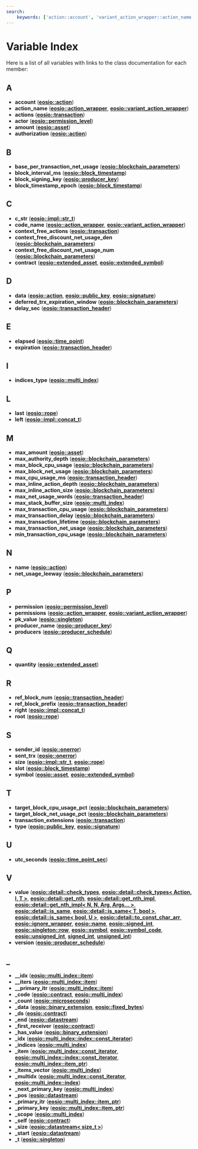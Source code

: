 ```yaml
---
search:
    keywords: ['action::account', 'variant_action_wrapper::action_name', 'transaction::actions', 'permission_level::actor', 'asset::amount', 'action::authorization', 'blockchain_parameters::base_per_transaction_net_usage', 'block_timestamp::block_interval_ms', 'producer_key::block_signing_key', 'block_timestamp::block_timestamp_epoch', 'str_t::c_str', 'variant_action_wrapper::code_name', 'transaction::context_free_actions', 'blockchain_parameters::context_free_discount_net_usage_den', 'blockchain_parameters::context_free_discount_net_usage_num', 'extended_symbol::contract', 'signature::data', 'blockchain_parameters::deferred_trx_expiration_window', 'transaction_header::delay_sec', 'time_point::elapsed', 'transaction_header::expiration', 'multi_index::indices_type', 'rope::last', 'concat_t::left', 'asset::max_amount', 'blockchain_parameters::max_authority_depth', 'blockchain_parameters::max_block_cpu_usage', 'blockchain_parameters::max_block_net_usage', 'transaction_header::max_cpu_usage_ms', 'blockchain_parameters::max_inline_action_depth', 'blockchain_parameters::max_inline_action_size', 'transaction_header::max_net_usage_words', 'multi_index::max_stack_buffer_size', 'blockchain_parameters::max_transaction_cpu_usage', 'blockchain_parameters::max_transaction_delay', 'blockchain_parameters::max_transaction_lifetime', 'blockchain_parameters::max_transaction_net_usage', 'blockchain_parameters::min_transaction_cpu_usage', 'action::name', 'blockchain_parameters::net_usage_leeway', 'permission_level::permission', 'variant_action_wrapper::permissions', 'singleton::pk_value', 'producer_key::producer_name', 'producer_schedule::producers', 'extended_asset::quantity', 'transaction_header::ref_block_num', 'transaction_header::ref_block_prefix', 'concat_t::right', 'rope::root', 'onerror::sender_id', 'onerror::sent_trx', 'rope::size', 'block_timestamp::slot', 'extended_symbol::symbol', 'blockchain_parameters::target_block_cpu_usage_pct', 'blockchain_parameters::target_block_net_usage_pct', 'transaction::transaction_extensions', 'signature::type', 'time_point_sec::utc_seconds', 'unsigned_int::value', 'producer_schedule::version', 'multi_index::item::__idx', 'multi_index::item::__iters', 'multi_index::item::__primary_itr', 'multi_index::_code', 'microseconds::_count', 'fixed_bytes::_data', 'contract::_ds', 'datastream::_end', 'contract::_first_receiver', 'binary_extension::_has_value', 'multi_index::index::const_iterator::_idx', 'multi_index::_indices', 'multi_index::item_ptr::_item', 'multi_index::_items_vector', 'multi_index::index::_multidx', 'multi_index::_next_primary_key', 'datastream::_pos', 'multi_index::item_ptr::_primary_itr', 'multi_index::item_ptr::_primary_key', 'multi_index::_scope', 'contract::_self', 'datastream< size_t >::_size', 'datastream::_start', 'singleton::_t']
---
```


# Variable Index

Here is a list of all variables with links to the class documentation for each member:
## A

* **account** ([**eosio::action**](structeosio_1_1action.md#ga4fc65ee0b7c184e7fcb8cdf6242220af))
* **action\_name** ([**eosio::action\_wrapper**](structeosio_1_1action__wrapper.md#gaa16db089fc3058b38784a72877fab53d), [**eosio::variant\_action\_wrapper**](structeosio_1_1variant__action__wrapper.md#ga15ad29ffeb4fbdff7657fab390a42400))
* **actions** ([**eosio::transaction**](classeosio_1_1transaction.md#gafa4ca743d722156d3fd76a902e839b92))
* **actor** ([**eosio::permission\_level**](structeosio_1_1permission__level.md#gab5d07611f5ba5e7b5dff9e749c5696e0))
* **amount** ([**eosio::asset**](structeosio_1_1asset.md#1ac76c16a58851550706c6709698ed7255))
* **authorization** ([**eosio::action**](structeosio_1_1action.md#gab1210c3d6a8c8489033333cfe0763ec9))


## B

* **base\_per\_transaction\_net\_usage** ([**eosio::blockchain\_parameters**](structeosio_1_1blockchain__parameters.md#1a944e5020392feb3aa43452db31dd6c53))
* **block\_interval\_ms** ([**eosio::block\_timestamp**](classeosio_1_1block__timestamp.md#1aa2d11cd138f0cee28e00b57a573d6ad3))
* **block\_signing\_key** ([**eosio::producer\_key**](structeosio_1_1producer__key.md#gaf5899a46ea38009f20643792af38d26b))
* **block\_timestamp\_epoch** ([**eosio::block\_timestamp**](classeosio_1_1block__timestamp.md#1ae2b714e552d7bf72067da52d24d17b43))


## C

* **c\_str** ([**eosio::impl::str\_t**](structeosio_1_1impl_1_1str__t.md#1a1dd376f2e0c96d51fe51c5de1b2ce31b))
* **code\_name** ([**eosio::action\_wrapper**](structeosio_1_1action__wrapper.md#ga8bbb70cfa7ca6965bed97142c3e1c10d), [**eosio::variant\_action\_wrapper**](structeosio_1_1variant__action__wrapper.md#ga171691c13edf4f6269bb1eec44e290f3))
* **context\_free\_actions** ([**eosio::transaction**](classeosio_1_1transaction.md#gaa9b126749acac9b06fd35bb52bc2adcf))
* **context\_free\_discount\_net\_usage\_den** ([**eosio::blockchain\_parameters**](structeosio_1_1blockchain__parameters.md#1a34aa31b25c026f190097d3b66b5d8b28))
* **context\_free\_discount\_net\_usage\_num** ([**eosio::blockchain\_parameters**](structeosio_1_1blockchain__parameters.md#1a8ee23aba0c372b7d62b18e749e0e8798))
* **contract** ([**eosio::extended\_asset**](structeosio_1_1extended__asset.md#1acac503620c8c59864b065360fb50868b), [**eosio::extended\_symbol**](classeosio_1_1extended__symbol.md#1a3220dd8dc50717bbf20dbd8297a5cc08))


## D

* **data** ([**eosio::action**](structeosio_1_1action.md#ga097dcc6c11bcf5068a9bc123bc44ccac), [**eosio::public\_key**](structeosio_1_1public__key.md#ga39b3ec8f584d66aca02dbacdfb9ae737), [**eosio::signature**](structeosio_1_1signature.md#ga1ac546c159e25cea15efbf581debb9d3))
* **deferred\_trx\_expiration\_window** ([**eosio::blockchain\_parameters**](structeosio_1_1blockchain__parameters.md#1a8cf445a327ffb230b9751f3b6764efaa))
* **delay\_sec** ([**eosio::transaction\_header**](classeosio_1_1transaction__header.md#gadbe5ee5f38a82db68162188c49d62f39))


## E

* **elapsed** ([**eosio::time\_point**](classeosio_1_1time__point.md#1ab27eaf8e2d1f09470fbfb9332115e22a))
* **expiration** ([**eosio::transaction\_header**](classeosio_1_1transaction__header.md#ga32a532f21d5a5eeadd892723d9171e05))


## I

* **indices\_type** ([**eosio::multi\_index**](classeosio_1_1multi__index.md#1a6c0338041215c04bbddea4e365c46947))


## L

* **last** ([**eosio::rope**](classeosio_1_1rope.md#1a5cc484c3310fe39cf0278557fdf72d14))
* **left** ([**eosio::impl::concat\_t**](structeosio_1_1impl_1_1concat__t.md#1aae6bb79b83cd6aaae6425af9ba4e61d2))


## M

* **max\_amount** ([**eosio::asset**](structeosio_1_1asset.md#1a446b3335d52bc949a7922833b117700d))
* **max\_authority\_depth** ([**eosio::blockchain\_parameters**](structeosio_1_1blockchain__parameters.md#1aef65360380b879d1782d0b202b96c776))
* **max\_block\_cpu\_usage** ([**eosio::blockchain\_parameters**](structeosio_1_1blockchain__parameters.md#1af6a0f851f934100f4cfc5d7cce8c3542))
* **max\_block\_net\_usage** ([**eosio::blockchain\_parameters**](structeosio_1_1blockchain__parameters.md#1aaffe7d6c7437826f208c68e9ee2acf65))
* **max\_cpu\_usage\_ms** ([**eosio::transaction\_header**](classeosio_1_1transaction__header.md#ga5fbc5f8eef0093ad65598953156d4359))
* **max\_inline\_action\_depth** ([**eosio::blockchain\_parameters**](structeosio_1_1blockchain__parameters.md#1a2a6f29f85a765e80fab44ca4c8bf4104))
* **max\_inline\_action\_size** ([**eosio::blockchain\_parameters**](structeosio_1_1blockchain__parameters.md#1a7dbcbc6c005be48b9d42fe21ee3c034f))
* **max\_net\_usage\_words** ([**eosio::transaction\_header**](classeosio_1_1transaction__header.md#gaad5eeaa9d26473ae8faa0d9c5cf44c0e))
* **max\_stack\_buffer\_size** ([**eosio::multi\_index**](classeosio_1_1multi__index.md#1a2a6d29f3726a147dda5ddeaf380b01f4))
* **max\_transaction\_cpu\_usage** ([**eosio::blockchain\_parameters**](structeosio_1_1blockchain__parameters.md#1a59893f31083ea0239eff0fdb47a3e9a2))
* **max\_transaction\_delay** ([**eosio::blockchain\_parameters**](structeosio_1_1blockchain__parameters.md#1ac1ad602bce04bb7de2b83acf319605ac))
* **max\_transaction\_lifetime** ([**eosio::blockchain\_parameters**](structeosio_1_1blockchain__parameters.md#1ae9595da087ba46dbada5f785ec9191e6))
* **max\_transaction\_net\_usage** ([**eosio::blockchain\_parameters**](structeosio_1_1blockchain__parameters.md#1a07d6c92013fce008071d9b610544c4c6))
* **min\_transaction\_cpu\_usage** ([**eosio::blockchain\_parameters**](structeosio_1_1blockchain__parameters.md#1a5c15c7c28e28d93183e85639ddd3dd83))


## N

* **name** ([**eosio::action**](structeosio_1_1action.md#ga407ffb98514612d2e9683dd7d88af91a))
* **net\_usage\_leeway** ([**eosio::blockchain\_parameters**](structeosio_1_1blockchain__parameters.md#1a5066e04cd3a3d74459e810d253c29ebf))


## P

* **permission** ([**eosio::permission\_level**](structeosio_1_1permission__level.md#gaf30baa92f0b3d6b611967c0dfb7555a7))
* **permissions** ([**eosio::action\_wrapper**](structeosio_1_1action__wrapper.md#ga894173df2252698dd0721b562ad0633b), [**eosio::variant\_action\_wrapper**](structeosio_1_1variant__action__wrapper.md#ga49bedca283f0ac9130d892b8ee826bfa))
* **pk\_value** ([**eosio::singleton**](classeosio_1_1singleton.md#1a6565a297b77d1cb9934d5cc779952066))
* **producer\_name** ([**eosio::producer\_key**](structeosio_1_1producer__key.md#gabec477141e08f7648fbdb5d7c2e69824))
* **producers** ([**eosio::producer\_schedule**](structeosio_1_1producer__schedule.md#1a83fb548e50e59d21e71b7ab812f29600))


## Q

* **quantity** ([**eosio::extended\_asset**](structeosio_1_1extended__asset.md#1aacd83a028c55e22db2e8f14027827ad7))


## R

* **ref\_block\_num** ([**eosio::transaction\_header**](classeosio_1_1transaction__header.md#ga7bd1f446f3a9a212183787d223d89766))
* **ref\_block\_prefix** ([**eosio::transaction\_header**](classeosio_1_1transaction__header.md#gaed4b528cd8a73ac9fa9cb5b7c429f90c))
* **right** ([**eosio::impl::concat\_t**](structeosio_1_1impl_1_1concat__t.md#1a344e265129ddb389e4340c9781a5eafb))
* **root** ([**eosio::rope**](classeosio_1_1rope.md#1ae790cd55baad5b19e5942f39450bc1bc))


## S

* **sender\_id** ([**eosio::onerror**](structeosio_1_1onerror.md#gae6686bc621795ad87f257d0be72f345c))
* **sent\_trx** ([**eosio::onerror**](structeosio_1_1onerror.md#ga47c98c3801ccb54d4dc964c7d5c86ba1))
* **size** ([**eosio::impl::str\_t**](structeosio_1_1impl_1_1str__t.md#1a6a41a31c4b462547b26ff114e22cb8a2), [**eosio::rope**](classeosio_1_1rope.md#1aec052edad4bb7f7764a246d1b08c9231))
* **slot** ([**eosio::block\_timestamp**](classeosio_1_1block__timestamp.md#1a80ffae898b495e10882b9b0c516acbbd))
* **symbol** ([**eosio::asset**](structeosio_1_1asset.md#1a374520d98a22f5a89a26025154944756), [**eosio::extended\_symbol**](classeosio_1_1extended__symbol.md#1a07141fb78b807c3a2619e252127bda01))


## T

* **target\_block\_cpu\_usage\_pct** ([**eosio::blockchain\_parameters**](structeosio_1_1blockchain__parameters.md#1aa8e6bff1b7d255588fb31ccdf6035aba))
* **target\_block\_net\_usage\_pct** ([**eosio::blockchain\_parameters**](structeosio_1_1blockchain__parameters.md#1a346f353931e0403d07e27da151a8af4d))
* **transaction\_extensions** ([**eosio::transaction**](classeosio_1_1transaction.md#ga445fd87e3465a1ca647c711c1ac0c711))
* **type** ([**eosio::public\_key**](structeosio_1_1public__key.md#gaaba0301ecc27240508120958503b2361), [**eosio::signature**](structeosio_1_1signature.md#ga05b7f35a26bb95f309b63e397ae30062))


## U

* **utc\_seconds** ([**eosio::time\_point\_sec**](classeosio_1_1time__point__sec.md#1a3195e1b5f4f989e6a0f21b1886f5aa0d))


## V

* **value** ([**eosio::detail::check\_types**](structeosio_1_1detail_1_1check__types.md#ga2c82d2a3dfa475f0dae6b3589ac056c9), [**eosio::detail::check\_types< Action, I, T >**](structeosio_1_1detail_1_1check__types_3_01_action_00_01_i_00_01_t_01_4.md#gaff57e22b821fb4f6fcad48901d86e56f), [**eosio::detail::get\_nth**](structeosio_1_1detail_1_1get__nth.md#gaed968d54c18b1b5e263f89a78e3706f9), [**eosio::detail::get\_nth\_impl**](structeosio_1_1detail_1_1get__nth__impl.md#ga086fd531d935f39f4f5279f24c7e8c1a), [**eosio::detail::get\_nth\_impl< N, N, Arg, Args... >**](structeosio_1_1detail_1_1get__nth__impl_3_01_n_00_01_n_00_01_arg_00_01_args_8_8_8_01_4.md#gac232102c5c317e294079e209be470e7c), [**eosio::detail::is\_same**](structeosio_1_1detail_1_1is__same.md#ga63ef70ab8e62110ee50947900be55572), [**eosio::detail::is\_same< T, bool >**](structeosio_1_1detail_1_1is__same_3_01_t_00_01bool_01_4.md#ga0d9fcb63bf7829395138d0fd494e685f), [**eosio::detail::is\_same< bool, U >**](structeosio_1_1detail_1_1is__same_3_01bool_00_01_u_01_4.md#ga6a338aa57176c5e62a61e1404f669dfa), [**eosio::detail::to\_const\_char\_arr**](structeosio_1_1detail_1_1to__const__char__arr.md#ga73de624c37e52ac2e98aea3e02bb465f), [**eosio::ignore\_wrapper**](structeosio_1_1ignore__wrapper.md#1a4f84e678095bec6a25ce72256b4cbfce), [**eosio::name**](structeosio_1_1name.md#gadb309a6e132467ef2c53e953b56ebb52), [**eosio::signed\_int**](structeosio_1_1signed__int.md#1a67cdbe3b1c5458c048006777b7cabccf), [**eosio::singleton::row**](structeosio_1_1singleton_1_1row.md#1a1453fcd490c4d142635fbb30a01d8d82), [**eosio::symbol**](classeosio_1_1symbol.md#1a6b68532eb893ff1769b8c715e702f126), [**eosio::symbol\_code**](classeosio_1_1symbol__code.md#1ac9f8aec29c30e987ececc9e31dcae1e9), [**eosio::unsigned\_int**](structeosio_1_1unsigned__int.md#1ae77bf5565f5fd33b99d944a78195185b), [**signed\_int**](structsigned__int.md#1aa943a3c55006fb2cc4e88afd6edc1755), [**unsigned\_int**](structunsigned__int.md#1a247200b83e3cb2019efb8569a7e3937a))
* **version** ([**eosio::producer\_schedule**](structeosio_1_1producer__schedule.md#1a3958be89c877e9249710a8aafa155829))


## \_

* **\_\_idx** ([**eosio::multi\_index::item**](structeosio_1_1multi__index_1_1item.md#1ae9bb1cb767024f75e82b8eddb07983e1))
* **\_\_iters** ([**eosio::multi\_index::item**](structeosio_1_1multi__index_1_1item.md#1ab7c40cdcf1c07804c35b895498336021))
* **\_\_primary\_itr** ([**eosio::multi\_index::item**](structeosio_1_1multi__index_1_1item.md#1a6105bc1647981c2c79aed428a8ec02e1))
* **\_code** ([**eosio::contract**](classeosio_1_1contract.md#ga7bcf83f433ecb0b305dfd7d217c2dde8), [**eosio::multi\_index**](classeosio_1_1multi__index.md#1a170b18041c86014bf85de0e6392b7b94))
* **\_count** ([**eosio::microseconds**](classeosio_1_1microseconds.md#1af2faf1e08a77aafe6485d0e62813354c))
* **\_data** ([**eosio::binary\_extension**](classeosio_1_1binary__extension.md#ga0f821d0b07eab9f9d164fdc6613eeaea), [**eosio::fixed\_bytes**](classeosio_1_1fixed__bytes.md#1a75735410071b6da47185a8d72abf8d84))
* **\_ds** ([**eosio::contract**](classeosio_1_1contract.md#ga0515c65ff4f3720dfbd7d06cb01323e0))
* **\_end** ([**eosio::datastream**](classeosio_1_1datastream.md#1a79bb786dbbeb6de3a5579d9f8dbe8036))
* **\_first\_receiver** ([**eosio::contract**](classeosio_1_1contract.md#1a98397119d8b0cf44f22a62967f8d030a))
* **\_has\_value** ([**eosio::binary\_extension**](classeosio_1_1binary__extension.md#ga9a4e1a51249c382e56ae81da884f612b))
* **\_idx** ([**eosio::multi\_index::index::const\_iterator**](structeosio_1_1multi__index_1_1index_1_1const__iterator.md#1a767e3e61f48c195cf94afd36bcf6f47c))
* **\_indices** ([**eosio::multi\_index**](classeosio_1_1multi__index.md#1a4ffdf846dc2640c6b50fe88a49197219))
* **\_item** ([**eosio::multi\_index::const\_iterator**](structeosio_1_1multi__index_1_1const__iterator.md#1a0ecffb8755cfee28034130c833962629), [**eosio::multi\_index::index::const\_iterator**](structeosio_1_1multi__index_1_1index_1_1const__iterator.md#1a22a8d469e1d822e3592d7df0a62b0512), [**eosio::multi\_index::item\_ptr**](structeosio_1_1multi__index_1_1item__ptr.md#1aa729cf8786006c60432f17549f38124c))
* **\_items\_vector** ([**eosio::multi\_index**](classeosio_1_1multi__index.md#1a95ef0750559e22ab0ddb8ddcf2717eb2))
* **\_multidx** ([**eosio::multi\_index::const\_iterator**](structeosio_1_1multi__index_1_1const__iterator.md#1afbcbb28086fd0ef5d49adf1249434c5a), [**eosio::multi\_index::index**](structeosio_1_1multi__index_1_1index.md#1a1d969f00f955cd546049cb7efd130b0b))
* **\_next\_primary\_key** ([**eosio::multi\_index**](classeosio_1_1multi__index.md#1a24a34937df2dd8179ae93f4177044822))
* **\_pos** ([**eosio::datastream**](classeosio_1_1datastream.md#1a1e89446be51e05f62999bb2b0645953c))
* **\_primary\_itr** ([**eosio::multi\_index::item\_ptr**](structeosio_1_1multi__index_1_1item__ptr.md#1a3de098b77400e8b8c2be71f841f979b1))
* **\_primary\_key** ([**eosio::multi\_index::item\_ptr**](structeosio_1_1multi__index_1_1item__ptr.md#1a4f0ea92f1a3f1a161339bab5f1684490))
* **\_scope** ([**eosio::multi\_index**](classeosio_1_1multi__index.md#1a58bc2f0bbda3c312d2c3799946f6ff2b))
* **\_self** ([**eosio::contract**](classeosio_1_1contract.md#ga29c0c98c72ab578a5965d13b00dca0c0))
* **\_size** ([**eosio::datastream< size\_t >**](classeosio_1_1datastream_3_01size__t_01_4.md#1a78a824d310a0f188b5cad38a0f3d09dc))
* **\_start** ([**eosio::datastream**](classeosio_1_1datastream.md#1a3a24843f2718aaf21be6cdda42bd1a04))
* **\_t** ([**eosio::singleton**](classeosio_1_1singleton.md#1a57b4ca60619672a6bdbc66c04d29b299))


